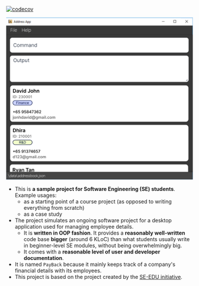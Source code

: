 [![codecov](https://codecov.io/gh/AY2324S2-CS2103T-T12-4/tp/graph/badge.svg?token=2O08Y4YRPC)](https://codecov.io/gh/AY2324S2-CS2103T-T12-4/tp)

![Ui](docs/images/Ui.png)

* This is **a sample project for Software Engineering (SE) students**.<br>
  Example usages:
  * as a starting point of a course project (as opposed to writing everything from scratch)
  * as a case study
* The project simulates an ongoing software project for a desktop application used for managing employee details.
  * It is **written in OOP fashion**. It provides a **reasonably well-written** code base **bigger** (around 6 KLoC) than what students usually write in beginner-level SE modules, without being overwhelmingly big.
  * It comes with a **reasonable level of user and developer documentation**.
* It is named `PayBack` because it mainly keeps track of a company's financial details with its employees.
* This project is based on the project created by the [SE-EDU initiative](https://se-education.org).
